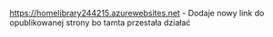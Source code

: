 https://homelibrary244215.azurewebsites.net - Dodaje nowy link do opublikowanej strony bo tamta przestała działać
